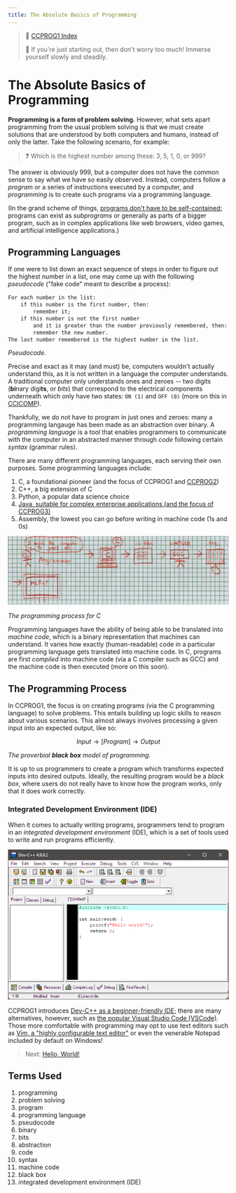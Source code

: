 ```yaml
---
title: The Absolute Basics of Programming
---
```


> :link: [CCPROG1 Index](index.md)
>
> :memo: If you're just starting out, then don't worry too much! Immerse yourself slowly and steadily.

# The Absolute Basics of Programming

**Programming is a form of problem solving.** However, what sets apart programming from the usual problem solving is that we must create solutions that are understood by both computers and humans, instead of only the latter. Take the following scenario, for example:

> :question: Which is the highest number among these: 3, 5, 1, 0, or 999?

The answer is obviously 999, but a computer does not have the common sense to say what we have so easily observed. Instead, computers follow a *program* or a series of instructions executed by a computer, and *programming* is to create such programs via a programming language.

(In the grand scheme of things, [programs don't have to be self-contained:](../03-CCPROG3/01-IntroToOOP.md) programs can exist as *subprograms* or generally as parts of a bigger program, such as in complex applications like web browsers, video games, and artificial intelligence applications.)

## Programming Languages

If one were to list down an exact sequence of steps in order to figure out the highest number in a list, one may come up with the following *pseudocode* ("fake code" meant to describe a process):

```
For each number in the list:
    if this number is the first number, then:
        remember it;
    if this number is not the first number
        and it is greater than the number previously remembered, then:
        remember the new number.
The last number remembered is the highest number in the list.
```

*Pseudocode.*

Precise and exact as it may (and must) be, computers wouldn't actually understand this, as it is not written in a language the computer understands. A traditional computer only understands ones and zeroes -- two digits (**bi**nary digi**ts**, or *bits*) that correspond to the electrical components underneath which only have two states: `ON (1)` and `OFF (0)` (more on this in [CCICOMP](../../Computing/01-CCICOMP/index.md)).

Thankfully, we do not have to program in just ones and zeroes: many a programming langauge has been made as an abstraction over binary. A *programming language* is a tool that enables programmers to communicate with the computer in an abstracted manner through *code* following certain *syntax* (grammar rules).

There are many different programming languages, each serving their own purposes. Some programming languages include:

1. C, a foundational pioneer (and the focus of CCPROG1 and [CCPROG2](../02-CCPROG2/index.md))
2. C++, a big extension of C
3. Python, a popular data science choice
4. [Java, suitable for complex enterprise applications (and the focus of CCPROG3)](../03-CCPROG3/index.md)
5. Assembly, the lowest you can go before writing in machine code (1s and 0s)

![src/Programming_process.jpg](src/Programming_process.jpg)

*The programming process for C*

Programming languages have the ability of being able to be translated into *machine code*, which is a binary representation that machines can understand. It varies how exactly (human-readable) code in a particular programming language gets translated into machine code. In C, programs are first *compiled* into machine code (via a C compiler such as GCC) and the machine code is then executed (more on this soon).

## The Programming Process

In CCPROG1, the focus is on creating programs (via the C programming language) to solve problems. This entails building up logic skills to reason about various scenarios. This almost always involves processing a given input into an expected output, like so:

$$Input \rightarrow [Program] \rightarrow Output$$

*The proverbial **black box** model of programming.*

It is up to us programmers to create a program which transforms expected inputs into desired outputs. Ideally, the resulting program would be a *black box*, where users do not really have to know how the program works, only that it does work correctly.

### Integrated Development Environment (IDE)

When it comes to actually writing programs, programmers tend to program in an *integrated development environment* (IDE), which is a set of tools used to write and run programs efficiently.

![alt text](src/devcpp.png)

CCPROG1 introduces [Dev-C++ as a beginner-friendly IDE;](https://www.bloodshed.net/) there are many alternatives, however, such as [the popular Visual Studio Code (VSCode)](https://code.visualstudio.com/). Those more comfortable with programming may opt to use text editors such as [Vim, a "highly configurable text editor"](https://www.vim.org/) or even the venerable Notepad included by default on Windows!

> Next: [Hello, World!](02-HelloWorld.md)

## Terms Used
1. programming
2. problem solving
3. program
4. programming language
5. pseudocode
6. binary
7. bits
8. abstraction
9. code
10. syntax
11. machine code
12. black box
13. integrated development environment (IDE)
